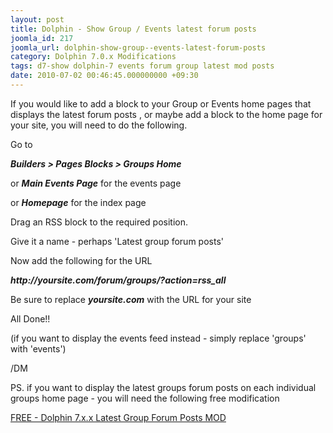```yaml
---
layout: post
title: Dolphin - Show Group / Events latest forum posts
joomla_id: 217
joomla_url: dolphin-show-group--events-latest-forum-posts
category: Dolphin 7.0.x Modifications
tags: d7-show dolphin-7 events forum group latest mod posts
date: 2010-07-02 00:46:45.000000000 +09:30
---
```

<p>If you would like to add a block to your Group or Events home pages that displays the latest forum posts , or maybe add a block to the home page for your site, you will need to do the following.</p>
<p>Go to</p>
<p><em><strong>Builders &gt; Pages Blocks &gt; Groups Home</strong></em><strong><em> </em></strong></p>
<p>or <strong><em>Main Events Page</em></strong> for the events page</p>
<p>or <em><strong>Homepage</strong></em> for the index page</p>
<p>Drag an RSS block to the required position.</p>
<p>Give it a name - perhaps 'Latest group forum posts'</p>
<p>Now add the following for the URL</p>
<p><strong><em>http://yoursite.com/forum/groups/?action=rss_all</em></strong></p>
<p>Be sure to replace <strong><em>yoursite.com</em></strong> with the URL for your site</p>
<p>All Done!!</p>
<p>(if you want to display the events feed instead - simply replace 'groups' with 'events')</p>
<p>/DM</p>
<p>PS. if you want to display the latest groups forum posts on each individual groups home page - you will need the following free modification</p>
<p><a href="store.html?page=shop.product_details&amp;flypage=flypage_no_button.tpl&amp;product_id=11&amp;category_id=5" title="FREE - Dolphin 7.x.x Latest  Group Forum Posts MOD">FREE - Dolphin 7.x.x Latest Group Forum Posts MOD</a></p>
